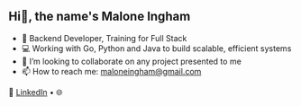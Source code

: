 ## Hi👋, the name's Malone Ingham

- 🧠 Backend Developer, Training for Full Stack
- 💻 Working with Go, Python and Java to build scalable, efficient systems
- 👯 I’m looking to collaborate on any project presented to me
- 📫 How to reach me: maloneingham@gmail.com

🔗 [LinkedIn](www.linkedin.com/in/malone-ingham-440795355) • 🌐
